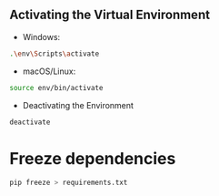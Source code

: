 ## Activating the Virtual Environment

- Windows:

```bash
.\env\Scripts\activate
```

- macOS/Linux:

```bash
source env/bin/activate
```

- Deactivating the Environment

```bash
deactivate
```

# Freeze dependencies

```bash
pip freeze > requirements.txt
```
